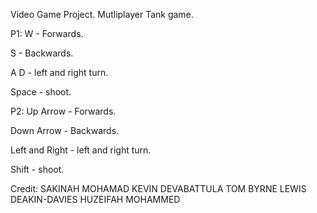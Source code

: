 Video Game Project. Mutliplayer Tank game.


P1:
W - Forwards.

S - Backwards.

A D - left and right turn.

Space - shoot.



P2:
Up Arrow - Forwards.

Down Arrow - Backwards.

Left and Right - left and right turn.

Shift - shoot.







Credit:
SAKINAH MOHAMAD
KEVIN DEVABATTULA
TOM BYRNE
LEWIS DEAKIN-DAVIES
HUZEIFAH MOHAMMED
